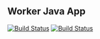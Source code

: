 ## Worker Java App

 [![Build Status](http://34.136.48.226:8080/buildStatus/icon?job=instavote%2Fworker-build&color=blue)](http://34.136.48.226:8080/job/instavote/job/worker-build/)
 [![Build Status](http://34.136.48.226:8080/buildStatus/icon?job=instavote%2Fworker-test&subject=UnitTest)](http://34.136.48.226:8080/job/instavote/job/worker-test/)
 
